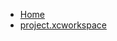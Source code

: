 <!-- docs/_sidebar.md -->
- [Home](/)
- [project.xcworkspace](devassistDocs/Tutorials/LoginScreenTutorial/LoginScreenTutorial.xcodeproj/project.xcworkspace/)